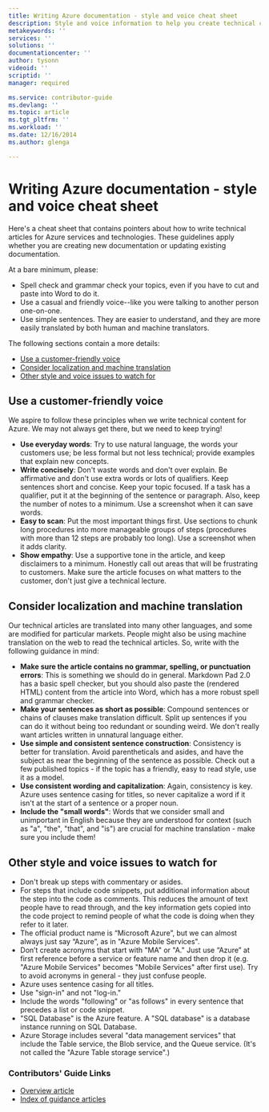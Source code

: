 ```yaml
---
title: Writing Azure documentation - style and voice cheat sheet
description: Style and voice information to help you create technical content for the Azure documentation center.
metakeywords: ''
services: ''
solutions: ''
documentationcenter: ''
author: tysonn
videoid: ''
scriptid: ''
manager: required

ms.service: contributor-guide
ms.devlang: ''
ms.topic: article
ms.tgt_pltfrm: ''
ms.workload: ''
ms.date: 12/16/2014
ms.author: glenga

---
```

# Writing Azure documentation - style and voice cheat sheet
Here's a cheat sheet that contains pointers about how to write technical articles for Azure services and technologies. These guidelines apply whether you are creating new documentation or updating existing documentation.

At a bare minimum, please:

* Spell check and grammar check your topics, even if you have to cut and paste into Word to do it.
* Use a casual and friendly voice--like you were talking to another person one-on-one.
* Use simple sentences. They are easier to understand, and they are more easily translated by both human and machine translators.

The following sections contain a more details:

* [Use a customer-friendly voice](#use-a-customer-friendly-voice)
* [Consider localization and machine translation](#consider-localization-and-machine-translation)
* [Other style and voice issues to watch for](#other-style-and-voice-issues-to-watch-for)

## Use a customer-friendly voice
We aspire to follow these principles when we write technical content for Azure. We may not always get there, but we need to keep trying!

* **Use everyday words**: Try to use natural language, the words your customers use; be less formal but not less technical; provide examples that explain new concepts.
* **Write concisely**: Don't waste words and don't over explain. Be affirmative and don't use extra words or lots of qualifiers. Keep sentences short and concise. Keep your topic focused. If a task has a qualifier, put it at the beginning of the sentence or paragraph. Also, keep the number of notes to a minimum. Use a screenshot when it can save words.
* **Easy to scan**: Put the most important things first. Use sections to chunk long procedures into more manageable groups of steps (procedures with more than 12 steps are probably too long). Use a screenshot when it adds clarity.
* **Show empathy**: Use a supportive tone in the article, and keep disclaimers to a minimum. Honestly call out areas that will be frustrating to customers. Make sure the article focuses on what matters to the customer, don't just give a technical lecture.

## Consider localization and machine translation
Our technical articles are translated into many other languages, and some are modified for particular markets. People might also be using machine translation on the web to read the technical articles. So, write with the following guidance in mind:

* **Make sure the article contains no grammar, spelling, or punctuation errors**: This is something we should do in general. Markdown Pad 2.0 has a basic spell checker, but you should also paste the (rendered HTML) content from the article into Word, which has a more robust spell and grammar checker.
* **Make your sentences as short as possible**: Compound sentences or chains of clauses  make translation difficult. Split up sentences if you can do it without being too redundant or sounding weird. We don't really want articles written in unnatural language either.
* **Use simple and consistent sentence construction**: Consistency is better for translation. Avoid parentheticals and asides, and have the subject as near the beginning of the sentence as possible. Check out a few published topics - if the topic has a friendly, easy to read style, use it as a model.
* **Use consistent wording and capitalization**: Again, consistency is key. Azure uses sentence casing for titles, so never capitalize a word if it isn't at the start of a sentence or a proper noun.
* **Include the "small words"**: Words that we consider small and unimportant in English because they are understood for context (such as "a", "the", "that", and "is") are crucial for machine translation - make sure you include them!

## Other style and voice issues to watch for
* Don't break up steps with commentary or asides.
* For steps that include code snippets, put additional information about the step into the code as comments. This reduces the amount of text people have to read through, and the key information gets copied into the code project to remind people of what the code is doing when they refer to it later.
* The official product name is “Microsoft Azure”, but we can almost always just say “Azure”, as in "Azure Mobile Services".
* Don’t create acronyms that start with "MA" or "A." Just use “Azure” at first reference before a service or feature name and then drop it (e.g. "Azure Mobile Services" becomes "Mobile Services" after first use). Try to avoid acronyms in general - they just confuse people.
* Azure uses sentence casing for all titles.
* Use "sign-in" and not "log-in."
* Include the words "following" or "as follows" in every sentence that precedes a list or code snippet.
* "SQL Database" is the Azure feature. A "SQL database" is a database instance running on SQL Database.
* Azure Storage includes several "data management services" that include the Table service, the Blob service, and the Queue service. (It's not called the "Azure Table storage service".)

### Contributors' Guide Links
* [Overview article](../README.md)
* [Index of guidance articles](contributor-guide-index.md)

<!--Anchors-->
[Use a customer-friendly voice]: #use-a-customer-friendly-voice
[Consider localization and machine translation]: #consider-localization-and-machine-translation
[other style and voice issues to watch for]: #other-style-and-voice-issues-to-watch-for
